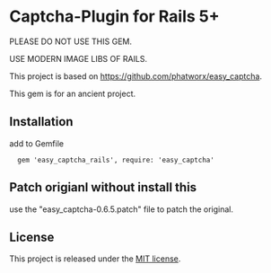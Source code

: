 # Captcha-Plugin for Rails 5+

PLEASE DO NOT USE THIS GEM.

USE MODERN IMAGE LIBS OF RAILS.

This project is based on <https://github.com/phatworx/easy_captcha>.

This gem is for an ancient project.

## Installation

add to Gemfile
```
  gem 'easy_captcha_rails', require: 'easy_captcha'
```

## Patch origianl without install this

use the "easy_captcha-0.6.5.patch" file to patch the original.

## License

This project is released under the [MIT license](LICENSE).
